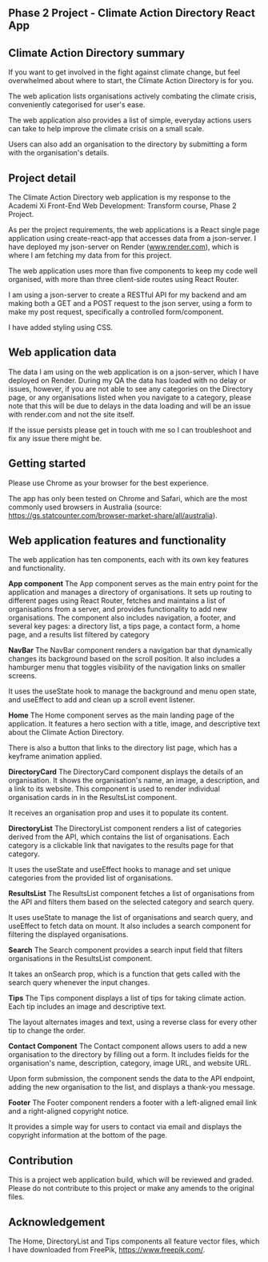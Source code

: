 ## Phase 2 Project - Climate Action Directory React App 

## Climate Action Directory summary

If you want to get involved in the fight against climate change, but feel overwhelmed about where to start, the Climate Action Directory is for you. 

The web aplication lists organisations actively combating the climate crisis, conveniently categorised for user's ease. 

The web application also provides a list of  simple, everyday actions users can take to help improve the climate crisis on a small scale. 

Users can also add an organisation to the directory by submitting a form with the organisation's details. 

## Project detail 

The Climate Action Directory web application is my response to the Academi Xi Front-End Web Development: Transform course, Phase 2 Project. 

As per the project requirements, the web applications is a React  single page application using create-react-app that accesses data from a json-server. I have deployed my json-server on Render (www.render.com), which is where I am fetching my data from for this project. 

The web application uses more than five components to keep my code well organised, with more than three client-side routes using React Router. 

I am using a json-server to create a RESTful API for my backend and am making both a GET and a POST request to the json server, using a form to make my post request, specifically a controlled form/component.

I have added styling using CSS. 

## Web application data

The data I am using on the web application is on a json-server, which I have deployed on Render. During my QA the data has loaded with no delay or issues, however, if you are not able to see any categories on the Directory page, or any organisations listed when you navigate to a category, please note that this will be due to delays in the data loading and will be an issue with render.com and not the site itself. 

If the issue persists please get in touch with me so I can troubleshoot and fix any issue there might be. 

## Getting started

Please use Chrome as your browser for the best experience. 

The app has only been tested on Chrome and Safari, which are the most commonly used browsers in Australia (source: https://gs.statcounter.com/browser-market-share/all/australia).

## Web application features and functionality

The web application has ten components, each with its own key features and functionality.

**App component**
The App component serves as the main entry point for the application and manages a directory of organisations. It sets up routing to different pages using React Router, fetches and maintains a list of organisations from a server, and provides functionality to add new organisations. The component also includes navigation, a footer, and several key pages: a directory list, a tips page, a contact form, a home page, and a results list filtered by category

**NavBar**
The NavBar component renders a navigation bar that dynamically changes its background based on the scroll position. It also includes a hamburger menu that toggles visibility of the navigation links on smaller screens.

It uses the useState hook to manage the background and menu open state, and useEffect to add and clean up a scroll event listener.

**Home**
The Home component serves as the main landing page of the application. It features a hero section with a title, image, and descriptive text about the Climate Action Directory.

There is also a button that links to the directory list page, which has a keyframe animation applied. 

**DirectoryCard**
The DirectoryCard component displays the details of an organisation. It shows the organisation's name, an image, a description, and a link to its website. This component is used to render individual organisation cards in in the ResultsList component. 

It receives an organisation prop and uses it to populate its content.

**DirectoryList**
The DirectoryList component renders a list of categories derived from the API, which contains the list of organisations. Each category is a clickable link that navigates to the results page for that category.

It uses the useState and useEffect hooks to manage and set unique categories from the provided list of organisations.

**ResultsList**
The ResultsList component fetches a list of organisations from the API and filters them based on the selected category and search query.

It uses useState to manage the list of organisations and search query, and useEffect to fetch data on mount. It also includes a search component for filtering the displayed organisations.

**Search**
The Search component provides a search input field that filters organisations in the ResultsList component.

It takes an onSearch prop, which is a function that gets called with the search query whenever the input changes.

**Tips**
The Tips component displays a list of tips for taking climate action. Each tip includes an image and descriptive text.

The layout alternates images and text, using a reverse class for every other tip to change the order.

**Contact Component**
The Contact component allows users to add a new organisation to the directory by filling out a form. It includes fields for the organisation's name, description, category, image URL, and website URL. 

Upon form submission, the component sends the data to the API endpoint, adding the new organisation to the list, and displays a thank-you message.

**Footer**
The Footer component renders a footer with a left-aligned email link and a right-aligned copyright notice.

It provides a simple way for users to contact via email and displays the copyright information at the bottom of the page.

## Contribution

This is a project web application build, which will be reviewed and graded. Please do not contribute to this project or make any amends to the original files. 

## Acknowledgement

The Home, DirectoryList and Tips components all feature vector files, which I have downloaded from FreePik, https://www.freepik.com/. 
